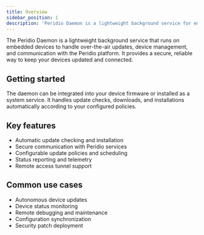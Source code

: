 ```yaml
---
title: Overview
sidebar_position: 1
description: 'Peridio Daemon is a lightweight background service for embedded devices handling OTA updates, device management, and secure platform communication.'
---
```


The Peridio Daemon is a lightweight background service that runs on embedded devices to handle over-the-air updates, device management, and communication with the Peridio platform. It provides a secure, reliable way to keep your devices updated and connected.

## Getting started

The daemon can be integrated into your device firmware or installed as a system service. It handles update checks, downloads, and installations automatically according to your configured policies.

## Key features

- Automatic update checking and installation
- Secure communication with Peridio services
- Configurable update policies and scheduling
- Status reporting and telemetry
- Remote access tunnel support

## Common use cases

- Autonomous device updates
- Device status monitoring
- Remote debugging and maintenance
- Configuration synchronization
- Security patch deployment
